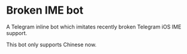 Broken IME bot
==============
A Telegram inline bot which imitates recently broken Telegram iOS IME support.

This bot only supports Chinese now.

